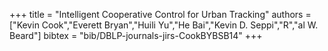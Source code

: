 +++
title =  "Intelligent Cooperative Control for Urban Tracking"
authors = ["Kevin Cook","Everett Bryan","Huili Yu","He Bai","Kevin D. Seppi","R","al W. Beard"]
bibtex = "bib/DBLP-journals-jirs-CookBYBSB14"
+++
